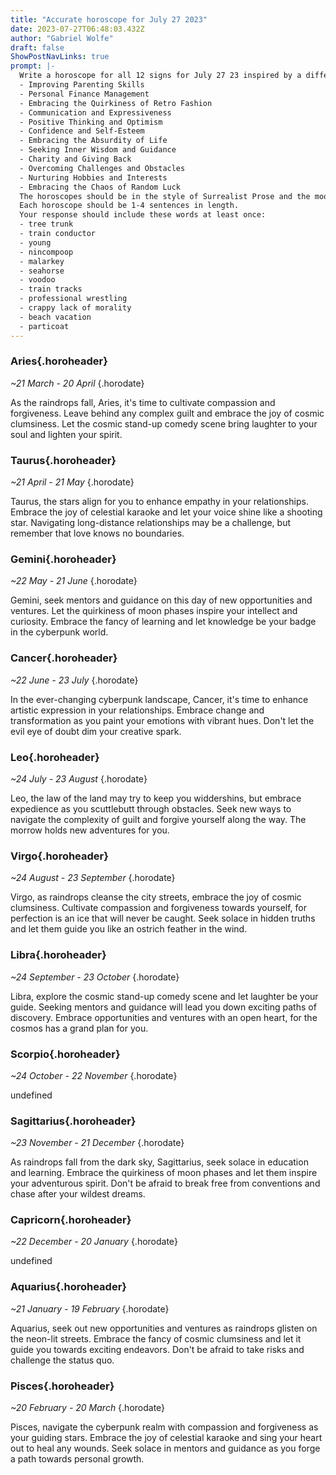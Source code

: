 ```yaml
---
title: "Accurate horoscope for July 27 2023"
date: 2023-07-27T06:48:03.432Z
author: "Gabriel Wolfe"
draft: false
ShowPostNavLinks: true
prompt: |-
  Write a horoscope for all 12 signs for July 27 23 inspired by a different focus for each. Ensure you do not include the focus in the response:
  - Improving Parenting Skills
  - Personal Finance Management
  - Embracing the Quirkiness of Retro Fashion
  - Communication and Expressiveness
  - Positive Thinking and Optimism
  - Confidence and Self-Esteem
  - Embracing the Absurdity of Life
  - Seeking Inner Wisdom and Guidance
  - Charity and Giving Back
  - Overcoming Challenges and Obstacles
  - Nurturing Hobbies and Interests
  - Embracing the Chaos of Random Luck
  The horoscopes should be in the style of Surrealist Prose and the mood of frustrated
  Each horoscope should be 1-4 sentences in length.
  Your response should include these words at least once:
  - tree trunk
  - train conductor
  - young
  - nincompoop
  - malarkey
  - seahorse
  - voodoo
  - train tracks
  - professional wrestling
  - crappy lack of morality
  - beach vacation
  - particoat
---
```


### Aries{.horoheader}

*~21 March - 20 April*
{.horodate}

As the raindrops fall, Aries, it's time to cultivate compassion and forgiveness. Leave behind any complex guilt and embrace the joy of cosmic clumsiness. Let the cosmic stand-up comedy scene bring laughter to your soul and lighten your spirit.


### Taurus{.horoheader}

*~21 April - 21 May*
{.horodate}

Taurus, the stars align for you to enhance empathy in your relationships. Embrace the joy of celestial karaoke and let your voice shine like a shooting star. Navigating long-distance relationships may be a challenge, but remember that love knows no boundaries.


### Gemini{.horoheader}

*~22 May - 21 June*
{.horodate}

Gemini, seek mentors and guidance on this day of new opportunities and ventures. Let the quirkiness of moon phases inspire your intellect and curiosity. Embrace the fancy of learning and let knowledge be your badge in the cyberpunk world.


### Cancer{.horoheader}

*~22 June - 23 July*
{.horodate}

In the ever-changing cyberpunk landscape, Cancer, it's time to enhance artistic expression in your relationships. Embrace change and transformation as you paint your emotions with vibrant hues. Don't let the evil eye of doubt dim your creative spark.


### Leo{.horoheader}

*~24 July - 23 August*
{.horodate}

Leo, the law of the land may try to keep you widdershins, but embrace expedience as you scuttlebutt through obstacles. Seek new ways to navigate the complexity of guilt and forgive yourself along the way. The morrow holds new adventures for you.


### Virgo{.horoheader}

*~24 August - 23 September*
{.horodate}

Virgo, as raindrops cleanse the city streets, embrace the joy of cosmic clumsiness. Cultivate compassion and forgiveness towards yourself, for perfection is an ice that will never be caught. Seek solace in hidden truths and let them guide you like an ostrich feather in the wind.


### Libra{.horoheader}

*~24 September - 23 October*
{.horodate}

Libra, explore the cosmic stand-up comedy scene and let laughter be your guide. Seeking mentors and guidance will lead you down exciting paths of discovery. Embrace opportunities and ventures with an open heart, for the cosmos has a grand plan for you.


### Scorpio{.horoheader}

*~24 October - 22 November*
{.horodate}

undefined


### Sagittarius{.horoheader}

*~23 November - 21 December*
{.horodate}

As raindrops fall from the dark sky, Sagittarius, seek solace in education and learning. Embrace the quirkiness of moon phases and let them inspire your adventurous spirit. Don't be afraid to break free from conventions and chase after your wildest dreams.


### Capricorn{.horoheader}

*~22 December - 20 January*
{.horodate}

undefined


### Aquarius{.horoheader}

*~21 January - 19 February*
{.horodate}

Aquarius, seek out new opportunities and ventures as raindrops glisten on the neon-lit streets. Embrace the fancy of cosmic clumsiness and let it guide you towards exciting endeavors. Don't be afraid to take risks and challenge the status quo.


### Pisces{.horoheader}

*~20 February - 20 March*
{.horodate}

Pisces, navigate the cyberpunk realm with compassion and forgiveness as your guiding stars. Embrace the joy of celestial karaoke and sing your heart out to heal any wounds. Seek solace in mentors and guidance as you forge a path towards personal growth.

